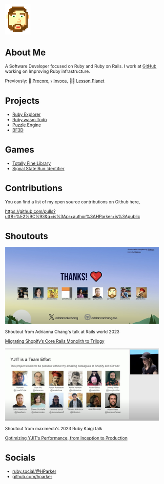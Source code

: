 [comment]: <> (comment required to allow image tag)
<img class="profile-picture" src="/me.png" height="100px">

# About Me

A Software Developer focused on Ruby and Ruby on Rails. I work at
[GitHub](github.com) working on Improving Ruby infrastructure.

Previously: 🔧 [Procore](https://www.procore.com/), 📞 [Invoca](https://www.invoca.com/), 🧑‍🏫 [Lesson Planet](https://www.lessonplanet.com/)

# Projects

- [Ruby Explorer](ruby_explorer.html)
- [Ruby.wasm Todo](ruby_todo.html)
- [Puzzle Engine](puzzle-engine)
- [BF3D](bf3d)


# Games

- [Totally Fine Library](Totally-Fine-Library.html)
- [Signal State Run Identifier](signal-state-run-identifier)

# Contributions

You can find a list of my open source contributions on Github here,

https://github.com/pulls?utf8=%E2%9C%93&q=is%3Apr+author%3AHParker+is%3Apublic

# Shoutouts

![Trilogy shoutout](/trilogy-shoutout.png)

Shoutout from Adrianna Chang's talk at Rails world 2023

[Migrating Shopify’s Core Rails Monolith to Trilogy](https://youtu.be/AUV3Xgy-zuE?si=64j1lmsPnYmtMzE5)

![YJIT shoutout](/yjit-shoutout.png)

Shoutout from maximecb's 2023 Ruby Kaigi talk

[Optimizing YJIT’s Performance, from Inception to Production](https://youtu.be/X0JRhh8w_4I?si=Q1LHbirjG6mYU6mU)


# Socials

- [ruby.social/@HParker](https://ruby.social/@HParker)
- [github.com/hparker](https://github.com/hparker)
